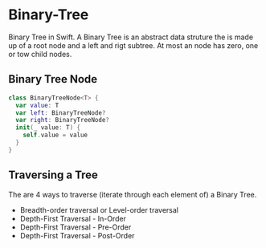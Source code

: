 # Binary-Tree

Binary Tree in Swift. A Binary Tree is an abstract data struture the is made up of a root node and a left and rigt subtree. At most an node has zero, one or tow child nodes. 


## Binary Tree Node

```swift 
class BinaryTreeNode<T> {
  var value: T
  var left: BinaryTreeNode?
  var right: BinaryTreeNode?
  init(_ value: T) {
    self.value = value
  }
}
```

## Traversing a Tree 

The are 4 ways to traverse (iterate through each element of) a Binary Tree. 

* Breadth-order traversal or Level-order traversal 
* Depth-First Traversal - In-Order 
* Depth-First Traversal - Pre-Order 
* Depth-First Traversal - Post-Order 




